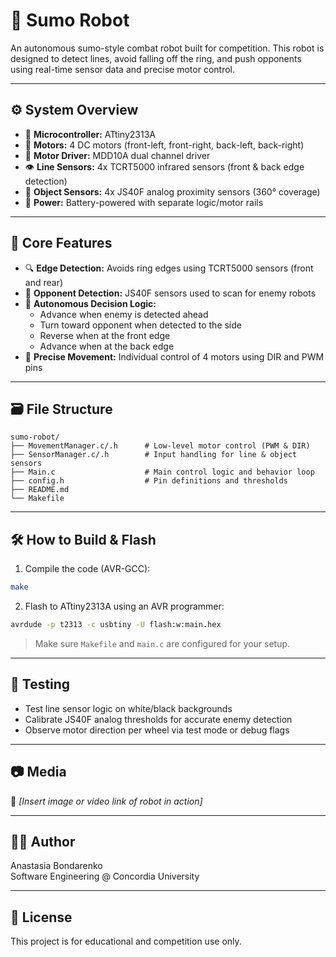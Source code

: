 # 🤖 Sumo Robot

An autonomous sumo-style combat robot built for competition. This robot is designed to detect lines, avoid falling off the ring, and push opponents using real-time sensor data and precise motor control.

---

## ⚙️ System Overview

- 🧠 **Microcontroller:** ATtiny2313A
- 🦾 **Motors:** 4 DC motors (front-left, front-right, back-left, back-right)
- 🧭 **Motor Driver:** MDD10A dual channel driver
- 👁️ **Line Sensors:** 4x TCRT5000 infrared sensors (front & back edge detection)
- 🎯 **Object Sensors:** 4x JS40F analog proximity sensors (360° coverage)
- 🔋 **Power:** Battery-powered with separate logic/motor rails

---

## 🧠 Core Features

- 🔍 **Edge Detection:** Avoids ring edges using TCRT5000 sensors (front and rear)
- 🚨 **Opponent Detection:** JS40F sensors used to scan for enemy robots
- 🧠 **Autonomous Decision Logic:**
  - Advance when enemy is detected ahead
  - Turn toward opponent when detected to the side
  - Reverse when at the front edge
  - Advance when at the back edge
- 🧭 **Precise Movement:** Individual control of 4 motors using DIR and PWM pins

---

## 🗃️ File Structure

```
sumo-robot/
├── MovementManager.c/.h      # Low-level motor control (PWM & DIR)
├── SensorManager.c/.h        # Input handling for line & object sensors
├── Main.c                    # Main control logic and behavior loop
├── config.h                  # Pin definitions and thresholds
├── README.md
└── Makefile
```

---

## 🛠️ How to Build & Flash

1. Compile the code (AVR-GCC):
```bash
make
```

2. Flash to ATtiny2313A using an AVR programmer:
```bash
avrdude -p t2313 -c usbtiny -U flash:w:main.hex
```

> Make sure `Makefile` and `main.c` are configured for your setup.

---

## 🧪 Testing

- Test line sensor logic on white/black backgrounds
- Calibrate JS40F analog thresholds for accurate enemy detection
- Observe motor direction per wheel via test mode or debug flags

---

## 📷 Media

📸 *[Insert image or video link of robot in action]*

---

## 👩‍💻 Author

Anastasia Bondarenko  
Software Engineering @ Concordia University

---

## 📎 License

This project is for educational and competition use only.
